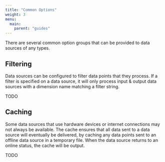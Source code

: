 ```yaml
---
title: "Common Options"
weight: 3
menu:
  main:
    parent: "guides"
---
```


There are several common option groups that can be provided to data sources of any types.

## Filtering
Data sources can be configured to filter data points that they process. If a filter is specified on a data source, it will only process input & output data sources with a dimension name matching a filter string.

TODO

## Caching
Some data sources that use hardware devices or internet connections may not always be available. The cache ensures that all data sent to a data source will eventually be delivered, by caching any data points sent to an offline data source in a temporary file. When the data source returns to an online status, the cache will be output.

TODO